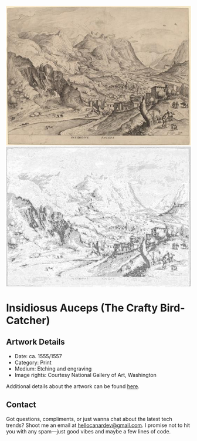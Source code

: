 <html>

![Artwork](artwork.jpg) ![Artwork](ascii_artwork.jpg)

# Insidiosus Auceps (The Crafty Bird-Catcher)

## Artwork Details

- Date: ca. 1555/1557
- Category: Print
- Medium: Etching and engraving
- Image rights: Courtesy National Gallery of Art, Washington

Additional details about the artwork can be found [here](https://www.artsy.net/artwork/johannes-and-lucas-van-doetechum-after-pieter-bruegel-the-elder-insidiosus-auceps-the-crafty-bird-catcher).

## Contact

Got questions, compliments, or just wanna chat about the latest tech trends? Shoot me an email
at [hellocanardev@gmail.com](mailto:hellocanardev@gmail.com). I promise not to hit you with any spam—just good vibes and
maybe a few lines of code.

</html>
